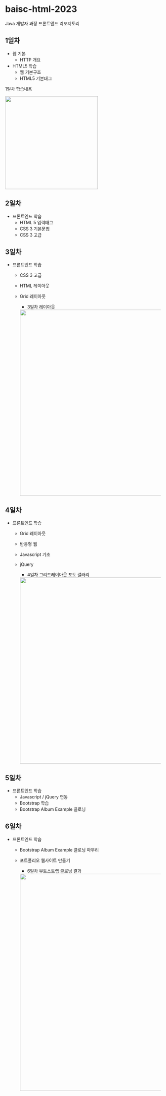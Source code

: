 # baisc-html-2023 <!-- # : h1 태그랑 비슷한 의미 -->
Java 개발자 과정 프론트앤드 리포지토리

<!-- README.md : 간단하게 페이지를 구성해서 html로 보여주는 역할 -->
## 1일차  <!-- ## : h2 태그랑 비슷한 의미 -->
- 웹 기본
    - HTTP 개요
- HTML5 학습
    - 웹 기본구조
    - HTML5 기본태그

1일차 학습내용
<!-- ![멀티미디어](https://raw.githubusercontent.com/0nd0/basic-html-2023/main/image/day01.png) : 이렇게 사용하면 사이즈 변경 불가 -->
<img src="https://raw.githubusercontent.com/0nd0/basic-html-2023/main/image/day01.png" width="300">

## 2일차
- 프론트엔드 학습
    - HTML 5 입력태그
    - CSS 3 기본문법
    - CSS 3 고급

## 3일차
- 프론트엔드 학습
    - CSS 3 고급
    - HTML 레이아웃
    - Grid 레이아웃

        - 3일차 레이아웃<br>
        <img src="https://raw.githubusercontent.com/0nd0/basic-html-2023/main/image/day03.png" width="600">

## 4일차
- 프론트엔드 학습
    - Grid 레이아웃
    - 반응형 웹
    - Javascript 기초
    - jQuery

        - 4일차 그리드레이아웃 포토 갤러리
        <img src="https://raw.githubusercontent.com/0nd0/basic-html-2023/main/image/gallery.png" width="600">

## 5일차
- 프론트엔드 학습
    - Javascript / jQuery 연동
    - Bootstrap 학습
    - Bootstrap Album Example 클로닝

## 6일차
- 프론트엔드 학습
    - Bootstrap Album Example 클로닝 마무리
    - 포트폴리오 웹사이트 만들기

        - 6일차 부트스트랩 클로닝 결과
        <img src="https://raw.githubusercontent.com/0nd0/basic-html-2023/main/image/bootstrap_album_theme.png" width="700">